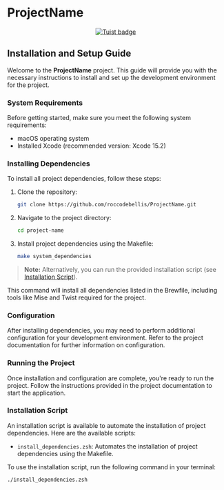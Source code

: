 # ProjectName

<div align="center">
<a href="https://tuist.io"><img src="img.shields.io/badge/Powered%20by-Tuist-blue" alt="Tuist badge"></a>
</div>

## Installation and Setup Guide

Welcome to the **ProjectName** project. This guide will provide you with the necessary instructions to install and set up the development environment for the project.

### System Requirements

Before getting started, make sure you meet the following system requirements:

- macOS operating system
- Installed Xcode (recommended version: Xcode 15.2)

### Installing Dependencies

To install all project dependencies, follow these steps:

1. Clone the repository:

    ```bash
    git clone https://github.com/roccodebellis/ProjectName.git
    ```

2. Navigate to the project directory:

    ```bash
    cd project-name
    ```

3. Install project dependencies using the Makefile:

    ```bash
    make system_dependencies
    ```

> **Note:** Alternatively, you can run the provided installation script (see [Installation Script](#installation-script)).

This command will install all dependencies listed in the Brewfile, including tools like Mise and Twist required for the project.

### Configuration

After installing dependencies, you may need to perform additional configuration for your development environment. Refer to the project documentation for further information on configuration.

### Running the Project

Once installation and configuration are complete, you're ready to run the project. Follow the instructions provided in the project documentation to start the application.

### Installation Script

An installation script is available to automate the installation of project dependencies. Here are the available scripts:

- `install_dependencies.zsh`: Automates the installation of project dependencies using the Makefile.


To use the installation script, run the following command in your terminal:

```bash
./install_dependencies.zsh
